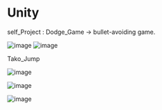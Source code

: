 # Unity
self_Project : Dodge_Game -> bullet-avoiding game.

![image](https://user-images.githubusercontent.com/71171290/211770790-df647ac9-98eb-45f5-95d5-6bdf54f6ad12.png)
![image](https://user-images.githubusercontent.com/71171290/211770927-1124adc2-9a65-475b-a595-b3643aa5a982.png)





Tako_Jump

![image](https://user-images.githubusercontent.com/71171290/211948737-9f0d3a44-3543-4741-b69a-adb4b9382f9b.png)

![image](https://user-images.githubusercontent.com/71171290/211948756-6f4b5cc0-0108-467e-bbd6-fd68d671ba16.png)

![image](https://user-images.githubusercontent.com/71171290/211948762-843b9548-5054-4ba5-9f4e-e750f8811da7.png)
